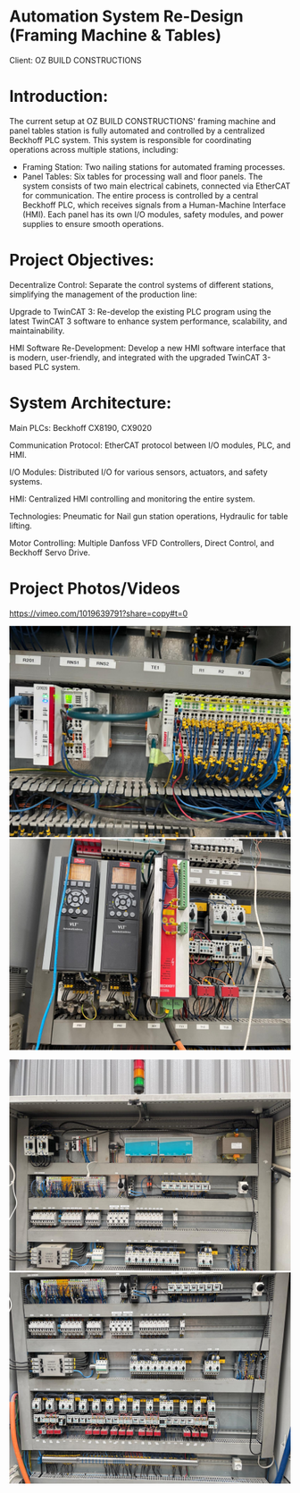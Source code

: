 # Automation System Re-Design (Framing Machine & Tables)

Client: OZ BUILD CONSTRUCTIONS

# Introduction:

The current setup at OZ BUILD CONSTRUCTIONS' framing machine and panel tables station is fully automated and controlled by a centralized Beckhoff PLC system. This system is responsible for coordinating operations across multiple stations, including:

- Framing Station: Two nailing stations for automated framing processes.
- Panel Tables: Six tables for processing wall and floor panels.
The system consists of two main electrical cabinets, connected via EtherCAT for communication. The entire process is controlled by a central Beckhoff PLC, which receives signals from a Human-Machine Interface (HMI). Each panel has its own I/O modules, safety modules, and power supplies to ensure smooth operations.

# Project Objectives:
Decentralize Control: Separate the control systems of different stations, simplifying the management of the production line:

Upgrade to TwinCAT 3: Re-develop the existing PLC program using the latest TwinCAT 3 software to enhance system performance, scalability, and maintainability.

HMI Software Re-Development: Develop a new HMI software interface that is modern, user-friendly, and integrated with the upgraded TwinCAT 3-based PLC system.


# System Architecture:

Main PLCs: Beckhoff CX8190, CX9020

Communication Protocol: EtherCAT protocol between I/O modules, PLC, and HMI.

I/O Modules: Distributed I/O for various sensors, actuators, and safety systems.

HMI: Centralized HMI controlling and monitoring the entire system.

Technologies: Pneumatic for Nail gun station operations, Hydraulic for table lifting.

Motor Controlling: Multiple Danfoss VFD Controllers, Direct Control, and Beckhoff Servo Drive.

# Project Photos/Videos

https://vimeo.com/1019639791?share=copy#t=0

![My Image](PLC1.jpg) ![My Image](MC1.jpg)

![My Image](Panel_upper.jpg)
![My Image](Psnel_Lower.jpg)

